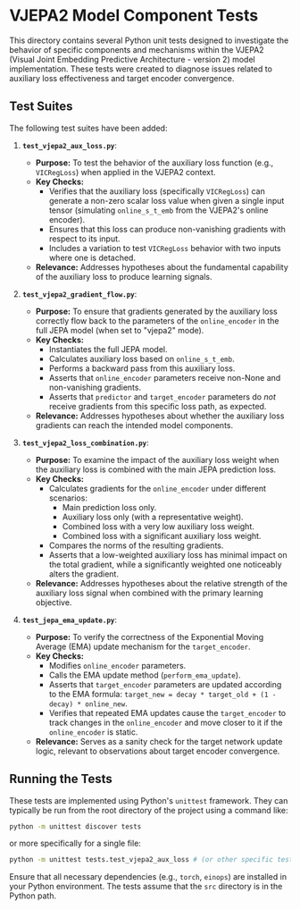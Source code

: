 # VJEPA2 Model Component Tests

This directory contains several Python unit tests designed to investigate the behavior of specific components and mechanisms within the VJEPA2 (Visual Joint Embedding Predictive Architecture - version 2) model implementation. These tests were created to diagnose issues related to auxiliary loss effectiveness and target encoder convergence.

## Test Suites

The following test suites have been added:

1.  **`test_vjepa2_aux_loss.py`**:
    *   **Purpose:** To test the behavior of the auxiliary loss function (e.g., `VICRegLoss`) when applied in the VJEPA2 context.
    *   **Key Checks:**
        *   Verifies that the auxiliary loss (specifically `VICRegLoss`) can generate a non-zero scalar loss value when given a single input tensor (simulating `online_s_t_emb` from the VJEPA2's online encoder).
        *   Ensures that this loss can produce non-vanishing gradients with respect to its input.
        *   Includes a variation to test `VICRegLoss` behavior with two inputs where one is detached.
    *   **Relevance:** Addresses hypotheses about the fundamental capability of the auxiliary loss to produce learning signals.

2.  **`test_vjepa2_gradient_flow.py`**:
    *   **Purpose:** To ensure that gradients generated by the auxiliary loss correctly flow back to the parameters of the `online_encoder` in the full JEPA model (when set to "vjepa2" mode).
    *   **Key Checks:**
        *   Instantiates the full JEPA model.
        *   Calculates auxiliary loss based on `online_s_t_emb`.
        *   Performs a backward pass from this auxiliary loss.
        *   Asserts that `online_encoder` parameters receive non-None and non-vanishing gradients.
        *   Asserts that `predictor` and `target_encoder` parameters do *not* receive gradients from this specific loss path, as expected.
    *   **Relevance:** Addresses hypotheses about whether the auxiliary loss gradients can reach the intended model components.

3.  **`test_vjepa2_loss_combination.py`**:
    *   **Purpose:** To examine the impact of the auxiliary loss weight when the auxiliary loss is combined with the main JEPA prediction loss.
    *   **Key Checks:**
        *   Calculates gradients for the `online_encoder` under different scenarios:
            *   Main prediction loss only.
            *   Auxiliary loss only (with a representative weight).
            *   Combined loss with a very low auxiliary loss weight.
            *   Combined loss with a significant auxiliary loss weight.
        *   Compares the norms of the resulting gradients.
        *   Asserts that a low-weighted auxiliary loss has minimal impact on the total gradient, while a significantly weighted one noticeably alters the gradient.
    *   **Relevance:** Addresses hypotheses about the relative strength of the auxiliary loss signal when combined with the primary learning objective.

4.  **`test_jepa_ema_update.py`**:
    *   **Purpose:** To verify the correctness of the Exponential Moving Average (EMA) update mechanism for the `target_encoder`.
    *   **Key Checks:**
        *   Modifies `online_encoder` parameters.
        *   Calls the EMA update method (`perform_ema_update`).
        *   Asserts that `target_encoder` parameters are updated according to the EMA formula: `target_new = decay * target_old + (1 - decay) * online_new`.
        *   Verifies that repeated EMA updates cause the `target_encoder` to track changes in the `online_encoder` and move closer to it if the `online_encoder` is static.
    *   **Relevance:** Serves as a sanity check for the target network update logic, relevant to observations about target encoder convergence.

## Running the Tests

These tests are implemented using Python's `unittest` framework. They can typically be run from the root directory of the project using a command like:

```bash
python -m unittest discover tests
```
or more specifically for a single file:
```bash
python -m unittest tests.test_vjepa2_aux_loss # (or other specific test files)
```

Ensure that all necessary dependencies (e.g., `torch`, `einops`) are installed in your Python environment. The tests assume that the `src` directory is in the Python path.
